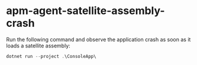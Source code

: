 # apm-agent-satellite-assembly-crash

Run the following command and observe the application crash as soon as it loads a satellite assembly:

```powershell
dotnet run --project .\ConsoleApp\
```
